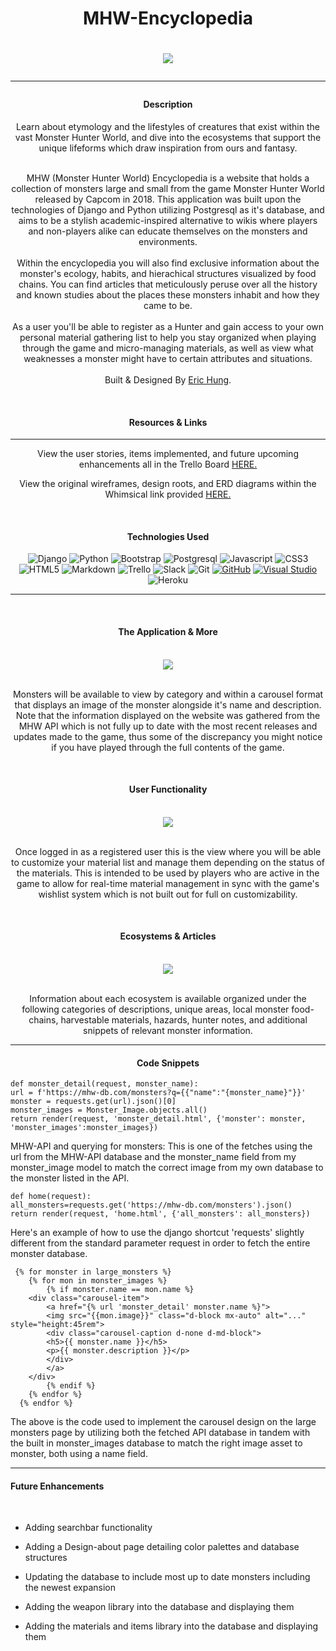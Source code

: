 
<center>
<h1> MHW-Encyclopedia<h1>
<img src='https://res.cloudinary.com/di8ugfihk/image/upload/v1684003006/diablos_info_ie73od.jpg'></img>

<hr>

<h4>Description</h4>
Learn about etymology and the lifestyles of creatures that exist within the vast Monster Hunter World, and dive into the ecosystems that support the unique lifeforms which draw inspiration from ours and fantasy.
    <br></br>
<p>MHW (Monster Hunter World) Encyclopedia is a website that holds a collection of monsters large and small from the game Monster Hunter World released by Capcom in 2018. This application was built upon the technologies of Django and Python utilizing Postgresql as it's database, and aims to be a stylish academic-inspired alternative to wikis where players and non-players alike can educate themselves on the monsters and environments. 
<br></br>
Within the encyclopedia you will also find exclusive information about the monster's ecology, habits, and hierachical structures visualized by food chains. You can find articles that meticulously peruse over all the history and known studies about the places these monsters inhabit and how they came to be. 
<br></br>
As a user you'll be able to register as a Hunter and gain access to your own personal material gathering list to help you stay organized when playing through the game and micro-managing materials, as well as view what weaknesses a monster might have to certain attributes and situations. 
<br></br>
Built & Designed By <a href='https://www.linkedin.com/in/erichungdev/'>Eric Hung</a>.    
</p>

<br>
<h4>Resources & Links</h4>
<hr>
<p>View the user stories, items implemented, and future upcoming enhancements all in the Trello Board <a href='https://trello.com/invite/b/95K0Zy1U/ATTI29d0c6de97d1199fcddd9b843edba1b79158B0A2/mhw-encyclopedia'>HERE.</a></p>

<p>View the original wireframes, design roots, and ERD diagrams within the Whimsical link provided <a href='https://whimsical.com/mhw-encyclopedia-wire-erd-7Aiq3F9Z3fptTmu9gvi9Fn'>HERE.</a></p>

<br>
<h4>Technologies Used</h4>

![Django](https://img.shields.io/badge/Django-092E20?style=for-the-badge&logo=django&logoColor=white)
![Python](https://img.shields.io/badge/Python-14354C?style=for-the-badge&logo=python&logoColor=white)
![Bootstrap](https://img.shields.io/badge/Bootstrap-563D7C?style=for-the-badge&logo=bootstrap&logoColor=white)
![Postgresql](https://img.shields.io/badge/PostgreSQL-316192?style=for-the-badge&logo=postgresql&logoColor=white)
![Javascript](https://img.shields.io/badge/JavaScript-F7DF1E?style=for-the-badge&logo=javascript&logoColor=black)
![CSS3](https://img.shields.io/badge/css3-%231572B6.svg?style=for-the-badge&logo=css3&logoColor=white)
![HTML5](https://img.shields.io/badge/html5-%23E34F26.svg?style=for-the-badge&logo=html5&logoColor=white)
![Markdown](https://img.shields.io/badge/markdown-%23000000.svg?style=for-the-badge&logo=markdown&logoColor=white)
![Trello](https://img.shields.io/badge/Trello-%23026AA7.svg?style=for-the-badge&logo=Trello&logoColor=white)
![Slack](https://img.shields.io/badge/Slack-4A154B?style=for-the-badge&logo=slack&logoColor=white)
![Git](https://img.shields.io/badge/git-%23F05033.svg?style=for-the-badge&logo=git&logoColor=white)
[![GitHub](https://badgen.net/badge/icon/github?icon=github&label)](https://github.com)
[![Visual Studio](https://badgen.net/badge/icon/visualstudio?icon=visualstudio&label)](https://visualstudio.microsoft.com)
![Heroku](https://img.shields.io/badge/heroku-%23430098.svg?style=for-the-badge&logo=heroku&logoColor=white)

<hr>
<br>
<h4>The Application & More</h4>
<br>
<img src='https://res.cloudinary.com/di8ugfihk/image/upload/v1684035863/Screenshot_2023-05-13_at_8.43.39_PM_yob1bh.png'>
<br></br>
<p>Monsters will be available to view by category and within a carousel format that displays an image of the monster alongside it's name and description. Note that the information displayed on the website was gathered from the MHW API which is not fully up to date with the most recent releases and updates made to the game, thus some of the discrepancy you might notice if you have played through the full contents of the game.</p>
<br>
<h4>User Functionality</h4>
<br>
<img src='https://res.cloudinary.com/di8ugfihk/image/upload/v1684040472/Screenshot_2023-05-13_at_10.00.51_PM_fhxnph.png'>
<br></br>
<p>Once logged in as a registered user this is the view where you will be able to customize your material list and manage them depending on the status of the materials. This is intended to be used by players who are active in the game to allow for real-time material management in sync with the game's wishlist system which is not built out for full on customizability.</p>
<br>
<h4>Ecosystems & Articles</h4>
<br>
<img src='https://res.cloudinary.com/di8ugfihk/image/upload/v1684040841/Screenshot_2023-05-13_at_10.07.05_PM_yvyznu.png'>
<br></br>
<p>Information about each ecosystem is available organized under the following categories of descriptions, unique areas, local monster food-chains, harvestable materials, hazards, hunter notes, and additional snippets of relevant monster information.</p>
<hr>

<h4>Code Snippets</h4>
</center>
    
    def monster_detail(request, monster_name):
    url = f'https://mhw-db.com/monsters?q={{"name":"{monster_name}"}}'
    monster = requests.get(url).json()[0]
    monster_images = Monster_Image.objects.all()
    return render(request, 'monster_detail.html', {'monster': monster, 'monster_images':monster_images})

MHW-API and querying for monsters: This is one of the fetches using the url from the MHW-API database and the monster_name field from my monster_image model to match the correct image from my own database to the monster listed in the API.

    def home(request):
    all_monsters=requests.get('https://mhw-db.com/monsters').json()
    return render(request, 'home.html', {'all_monsters': all_monsters})

Here's an example of how to use the django shortcut 'requests' slightly different from the standard parameter request in order to fetch the entire monster database.

     {% for monster in large_monsters %}
        {% for mon in monster_images %}
            {% if monster.name == mon.name %}
        <div class="carousel-item">
            <a href="{% url 'monster_detail' monster.name %}">
            <img src="{{mon.image}}" class="d-block mx-auto" alt="..." style="height:45rem">
            <div class="carousel-caption d-none d-md-block">
            <h5>{{ monster.name }}</h5>
            <p>{{ monster.description }}</p>
            </div>
            </a>
        </div>
            {% endif %}
        {% endfor %}
      {% endfor %}

The above is the code used to implement the carousel design on the large monsters page by utilizing both the fetched API database in tandem with the built in monster_images database to match the right image asset to monster, both using a name field. 

<hr>
<h4>Future Enhancements</h4>
<br>
<ul>
<li><p>Adding searchbar functionality</p></li>
<li><p>Adding a Design-about page detailing color palettes and database structures</p></li>
<li><p>Updating the database to include most up to date monsters including the newest expansion</p></li>
<li><p>Adding the weapon library into the database and displaying them</p></li>
<li><p>Adding the materials and items library into the database and displaying them</p></li>
</ul>
